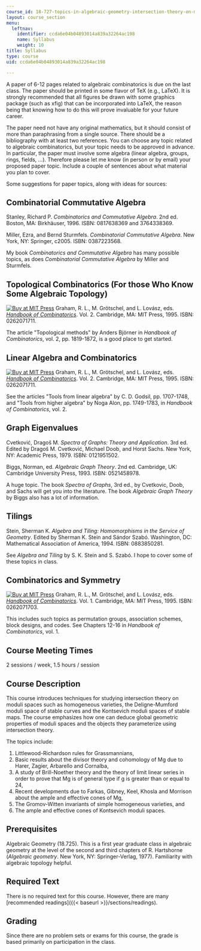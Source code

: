 ```yaml
---
course_id: 18-727-topics-in-algebraic-geometry-intersection-theory-on-moduli-spaces-spring-2006
layout: course_section
menu:
  leftnav:
    identifier: ccda6e04b04893014a839a32264ac198
    name: Syllabus
    weight: 10
title: Syllabus
type: course
uid: ccda6e04b04893014a839a32264ac198

---
```


A paper of 6-12 pages related to algebraic combinatorics is due on the last class. The paper should be printed in some flavor of TeX (e.g., LaTeX). It is strongly recommended that all figures be drawn with some graphics package (such as xfig) that can be incorporated into LaTeX, the reason being that knowing how to do this will prove invaluable for your future career.

The paper need not have any original mathematics, but it should consist of more than paraphrasing from a single source. There should be a bibliography with at least two references. You can choose any topic related to algebraic combinatorics, but your topic needs to be approved in advance. In particular, the paper must involve some algebra (linear algebra, groups, rings, fields, ...). Therefore please let me know (in person or by email) your proposed paper topic. Include a couple of sentences about what material you plan to cover.

Some suggestions for paper topics, along with ideas for sources:

Combinatorial Commutative Algebra
---------------------------------

Stanley, Richard P. _Combinatorics and Commutative Algebra_. 2nd ed. Boston, MA: Birkhäuser, 1996. ISBN: 0817638369 and 3764338369.

Miller, Ezra, and Bernd Sturmfels. _Combinatorial Commutative Algebra_. New York, NY: Springer, c2005. ISBN: 0387223568.

My book _Combinatorics and Commutative Algebra_ has many possible topics, as does _Combinatorial Commutative Algebra_ by Miller and Sturmfels.

Topological Combinatorics (For those Who Know Some Algebraic Topology)
----------------------------------------------------------------------

[![Buy at MIT Press](/images/mp_logo.gif)](https://mitpress.mit.edu/0262071711) Graham, R. L., M. Grötschel, and L. Lovász, eds. [_Handbook of Combinatorics_](https://mitpress.mit.edu/0262071711). Vol. 2. Cambridge, MA: MIT Press, 1995. ISBN: 0262071711.

The article "Topological methods" by Anders Björner in _Handbook of Combinatorics_, vol. 2, pp. 1819-1872, is a good place to get started.

Linear Algebra and Combinatorics
--------------------------------

[![Buy at MIT Press](/images/mp_logo.gif)](https://mitpress.mit.edu/0262071711) Graham, R. L., M. Grötschel, and L. Lovász, eds. [_Handbook of Combinatorics_](https://mitpress.mit.edu/0262071711). Vol. 2. Cambridge, MA: MIT Press, 1995. ISBN: 0262071711.

See the articles "Tools from linear algebra" by C. D. Godsil, pp. 1707-1748, and "Tools from higher algebra" by Noga Alon, pp. 1749-1783, in _Handbook of Combinatorics_, vol. 2.

Graph Eigenvalues
-----------------

Cvetković, Dragoš M. _Spectra of Graphs: Theory and Application_. 3rd ed. Edited by Dragoš M. Cvetković, Michael Doob, and Horst Sachs. New York, NY: Academic Press, 1979. ISBN: 0121951502.

Biggs, Norman, ed. _Algebraic Graph Theory_. 2nd ed. Cambridge, UK: Cambridge University Press, 1993. ISBN: 0521458978.

A huge topic. The book _Spectra of Graphs_, 3rd ed., by Cvetkovic, Doob, and Sachs will get you into the literature. The book _Algebraic Graph Theory_ by Biggs also has a lot of information.

Tilings
-------

Stein, Sherman K. _Algebra and Tiling: Homomorphisms in the Service of Geometry_. Edited by Sherman K. Stein and Sándor Szabó. Washington, DC: Mathematical Association of America, 1994. ISBN: 0883850281.

See _Algebra and Tiling_ by S. K. Stein and S. Szabó. I hope to cover some of these topics in class.

Combinatorics and Symmetry
--------------------------

[![Buy at MIT Press](/images/mp_logo.gif)](https://mitpress.mit.edu/0262071703) Graham, R. L., M. Grötschel, and L. Lovász, eds. [_Handbook of Combinatorics_](https://mitpress.mit.edu/0262071703). Vol. 1. Cambridge, MA: MIT Press, 1995. ISBN: 0262071703.

This includes such topics as permutation groups, association schemes, block designs, and codes. See Chapters 12-16 in _Handbook of Combinatorics_, vol. 1.

Course Meeting Times
--------------------

2 sessions / week, 1.5 hours / session

Course Description
------------------

This course introduces techniques for studying intersection theory on moduli spaces such as homogeneous varieties, the Deligne-Mumford moduli space of stable curves and the Kontsevich moduli spaces of stable maps. The course emphasizes how one can deduce global geometric properties of moduli spaces and the objects they parameterize using intersection theory.

The topics include:

1.  Littlewood-Richardson rules for Grassmannians,
2.  Basic results about the divisor theory and cohomology of Mg due to Harer, Zagier, Arbarello and Cornalba,
3.  A study of Brill-Noether theory and the theory of limit linear series in order to prove that Mg is of general type if g is greater than or equal to 24,
4.  Recent developments due to Farkas, Gibney, Keel, Khosla and Morrison about the ample and effective cones of Mg,
5.  The Gromov-Witten invariants of simple homogeneous varieties, and
6.  The ample and effective cones of Kontsevich moduli spaces.

Prerequisites
-------------

Algebraic Geometry (18.725). This is a first year graduate class in algebraic geometry at the level of the second and third chapters of R. Hartshorne (_Algebraic geometry_. New York, NY: Springer-Verlag, 1977). Familiarity with algebraic topology helpful.

Required Text
-------------

There is no required text for this course. However, there are many [recommended readings]({{< baseurl >}}/sections/readings).

Grading
-------

Since there are no problem sets or exams for this course, the grade is based primarily on participation in the class.